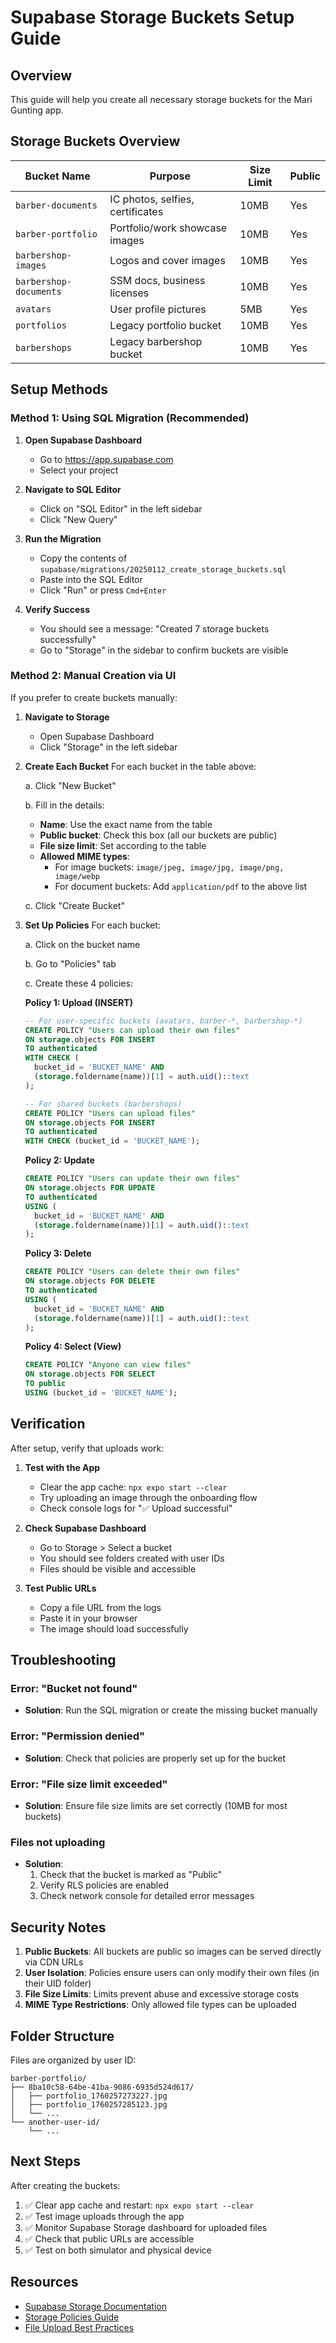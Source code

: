 # Supabase Storage Buckets Setup Guide

## Overview
This guide will help you create all necessary storage buckets for the Mari Gunting app.

## Storage Buckets Overview

| Bucket Name | Purpose | Size Limit | Public |
|------------|---------|------------|--------|
| `barber-documents` | IC photos, selfies, certificates | 10MB | Yes |
| `barber-portfolio` | Portfolio/work showcase images | 10MB | Yes |
| `barbershop-images` | Logos and cover images | 10MB | Yes |
| `barbershop-documents` | SSM docs, business licenses | 10MB | Yes |
| `avatars` | User profile pictures | 5MB | Yes |
| `portfolios` | Legacy portfolio bucket | 10MB | Yes |
| `barbershops` | Legacy barbershop bucket | 10MB | Yes |

## Setup Methods

### Method 1: Using SQL Migration (Recommended)

1. **Open Supabase Dashboard**
   - Go to https://app.supabase.com
   - Select your project

2. **Navigate to SQL Editor**
   - Click on "SQL Editor" in the left sidebar
   - Click "New Query"

3. **Run the Migration**
   - Copy the contents of `supabase/migrations/20250112_create_storage_buckets.sql`
   - Paste into the SQL Editor
   - Click "Run" or press `Cmd+Enter`

4. **Verify Success**
   - You should see a message: "Created 7 storage buckets successfully"
   - Go to "Storage" in the sidebar to confirm buckets are visible

### Method 2: Manual Creation via UI

If you prefer to create buckets manually:

1. **Navigate to Storage**
   - Open Supabase Dashboard
   - Click "Storage" in the left sidebar

2. **Create Each Bucket**
   For each bucket in the table above:
   
   a. Click "New Bucket"
   
   b. Fill in the details:
      - **Name**: Use the exact name from the table
      - **Public bucket**: Check this box (all our buckets are public)
      - **File size limit**: Set according to the table
      - **Allowed MIME types**: 
        - For image buckets: `image/jpeg, image/jpg, image/png, image/webp`
        - For document buckets: Add `application/pdf` to the above list
   
   c. Click "Create Bucket"

3. **Set Up Policies**
   For each bucket:
   
   a. Click on the bucket name
   
   b. Go to "Policies" tab
   
   c. Create these 4 policies:
   
   **Policy 1: Upload (INSERT)**
   ```sql
   -- For user-specific buckets (avatars, barber-*, barbershop-*)
   CREATE POLICY "Users can upload their own files"
   ON storage.objects FOR INSERT
   TO authenticated
   WITH CHECK (
     bucket_id = 'BUCKET_NAME' AND
     (storage.foldername(name))[1] = auth.uid()::text
   );
   
   -- For shared buckets (barbershops)
   CREATE POLICY "Users can upload files"
   ON storage.objects FOR INSERT
   TO authenticated
   WITH CHECK (bucket_id = 'BUCKET_NAME');
   ```
   
   **Policy 2: Update**
   ```sql
   CREATE POLICY "Users can update their own files"
   ON storage.objects FOR UPDATE
   TO authenticated
   USING (
     bucket_id = 'BUCKET_NAME' AND
     (storage.foldername(name))[1] = auth.uid()::text
   );
   ```
   
   **Policy 3: Delete**
   ```sql
   CREATE POLICY "Users can delete their own files"
   ON storage.objects FOR DELETE
   TO authenticated
   USING (
     bucket_id = 'BUCKET_NAME' AND
     (storage.foldername(name))[1] = auth.uid()::text
   );
   ```
   
   **Policy 4: Select (View)**
   ```sql
   CREATE POLICY "Anyone can view files"
   ON storage.objects FOR SELECT
   TO public
   USING (bucket_id = 'BUCKET_NAME');
   ```

## Verification

After setup, verify that uploads work:

1. **Test with the App**
   - Clear the app cache: `npx expo start --clear`
   - Try uploading an image through the onboarding flow
   - Check console logs for "✅ Upload successful"

2. **Check Supabase Dashboard**
   - Go to Storage > Select a bucket
   - You should see folders created with user IDs
   - Files should be visible and accessible

3. **Test Public URLs**
   - Copy a file URL from the logs
   - Paste it in your browser
   - The image should load successfully

## Troubleshooting

### Error: "Bucket not found"
- **Solution**: Run the SQL migration or create the missing bucket manually

### Error: "Permission denied"
- **Solution**: Check that policies are properly set up for the bucket

### Error: "File size limit exceeded"
- **Solution**: Ensure file size limits are set correctly (10MB for most buckets)

### Files not uploading
- **Solution**: 
  1. Check that the bucket is marked as "Public"
  2. Verify RLS policies are enabled
  3. Check network console for detailed error messages

## Security Notes

1. **Public Buckets**: All buckets are public so images can be served directly via CDN URLs
2. **User Isolation**: Policies ensure users can only modify their own files (in their UID folder)
3. **File Size Limits**: Limits prevent abuse and excessive storage costs
4. **MIME Type Restrictions**: Only allowed file types can be uploaded

## Folder Structure

Files are organized by user ID:
```
barber-portfolio/
├── 8ba10c58-64be-41ba-9086-6935d524d617/
│   ├── portfolio_1760257273227.jpg
│   ├── portfolio_1760257285123.jpg
│   └── ...
└── another-user-id/
    └── ...
```

## Next Steps

After creating the buckets:

1. ✅ Clear app cache and restart: `npx expo start --clear`
2. ✅ Test image uploads through the app
3. ✅ Monitor Supabase Storage dashboard for uploaded files
4. ✅ Check that public URLs are accessible
5. ✅ Test on both simulator and physical device

## Resources

- [Supabase Storage Documentation](https://supabase.com/docs/guides/storage)
- [Storage Policies Guide](https://supabase.com/docs/guides/storage/security/access-control)
- [File Upload Best Practices](https://supabase.com/docs/guides/storage/uploads)
